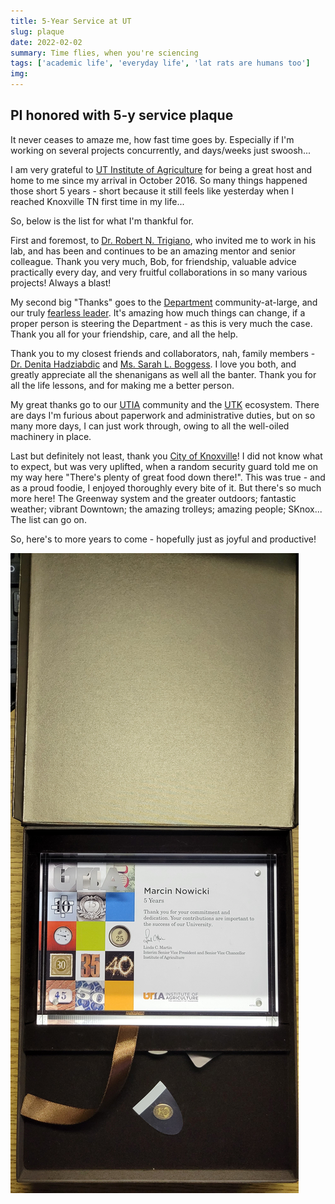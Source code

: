 ```yaml
---
title: 5-Year Service at UT
slug: plaque
date: 2022-02-02
summary: Time flies, when you're sciencing
tags: ['academic life', 'everyday life', 'lat rats are humans too']
img:
---
```


## PI honored with 5-y service plaque

It never ceases to amaze me, how fast time goes by. Especially if I'm working on several projects concurrently, and days/weeks just swoosh...

I am very grateful to [UT Institute of Agriculture](https://utia.tennessee.edu) for being a great host and home to me since my arrival in October 2016. So many things happened those short 5 years - short because it still feels like yesterday when I reached Knoxville TN first time in my life...

So, below is the list for what I'm thankful for.

First and foremost, to [Dr. Robert N. Trigiano](https://epp.tennessee.edu/people/directory/dr-robert-trigiano/), who invited me to work in his lab, and has been and continues to be an amazing mentor and senior colleague. Thank you very much, Bob, for friendship, valuable advice practically every day, and very fruitful collaborations in so many various projects! Always a blast!

My second big "Thanks" goes to the [Department](https://epp.tennessee.edu/) community-at-large, and our truly [fearless leader](https://epp.tennessee.edu/people/directory/dr-dewayne-shoemaker/). It's amazing how much things can change, if a proper person is steering the Department - as this is very much the case. Thank you all for your friendship, care, and all the help.

Thank you to my closest friends and collaborators, nah, family members - [Dr. Denita Hadziabdic](https://epp.tennessee.edu/people/directory/dr-denita-hadziabdic-guerry/) and [Ms. Sarah L. Boggess](https://epp.tennessee.edu/img_2473/). I love you both, and greatly appreciate all the shenanigans as well all the banter. Thank you for all the life lessons, and for making me a better person.

My great thanks go to our [UTIA](https://utia.tennessee.edu) community and the [UTK](https://tennessee.edu) ecosystem. There are days I'm furious about paperwork and administrative duties, but on so many more days, I can just work through, owing to all the well-oiled machinery in place.

Last but definitely not least, thank you [City of Knoxville](https://knoxvilletn.gov)! I did not know what to expect, but was very uplifted, when a random security guard told me on my way here "There's plenty of great food down there!". This was true - and as a proud foodie, I enjoyed thoroughly every bite of it. But there's so much more here! The Greenway system and the greater outdoors; fantastic weather; vibrant Downtown; the amazing trolleys; amazing people; SKnox... The list can go on. 

So, here's to more years to come - hopefully just as joyful and productive!

 ![plaque](./plaque.jpg "Commemorative token of my service at UTIA")
